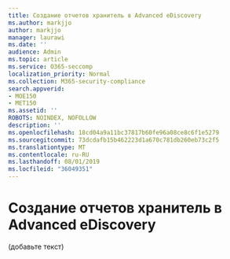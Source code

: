```yaml
---
title: Создание отчетов хранитель в Advanced eDiscovery
ms.author: markjjo
author: markjjo
manager: laurawi
ms.date: ''
audience: Admin
ms.topic: article
ms.service: O365-seccomp
localization_priority: Normal
ms.collection: M365-security-compliance
search.appverid:
- MOE150
- MET150
ms.assetid: ''
ROBOTS: NOINDEX, NOFOLLOW
description: ''
ms.openlocfilehash: 18cd04a9a11bc37817b60fe96a08ce8c6f1e5279
ms.sourcegitcommit: 73dcdafb15b462223d1a670c781db260eb73c2f5
ms.translationtype: MT
ms.contentlocale: ru-RU
ms.lasthandoff: 08/01/2019
ms.locfileid: "36049351"
---
```

# <a name="create-custodian-reports-in-advanced-ediscovery"></a>Создание отчетов хранитель в Advanced eDiscovery

(добавьте текст) 